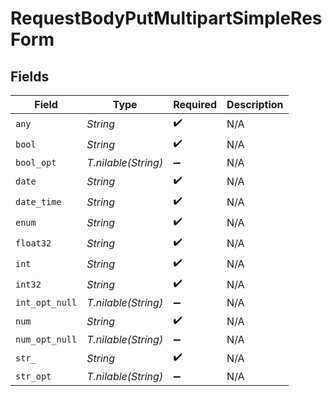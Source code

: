 # RequestBodyPutMultipartSimpleResForm


## Fields

| Field               | Type                | Required            | Description         |
| ------------------- | ------------------- | ------------------- | ------------------- |
| `any`               | *String*            | :heavy_check_mark:  | N/A                 |
| `bool`              | *String*            | :heavy_check_mark:  | N/A                 |
| `bool_opt`          | *T.nilable(String)* | :heavy_minus_sign:  | N/A                 |
| `date`              | *String*            | :heavy_check_mark:  | N/A                 |
| `date_time`         | *String*            | :heavy_check_mark:  | N/A                 |
| `enum`              | *String*            | :heavy_check_mark:  | N/A                 |
| `float32`           | *String*            | :heavy_check_mark:  | N/A                 |
| `int`               | *String*            | :heavy_check_mark:  | N/A                 |
| `int32`             | *String*            | :heavy_check_mark:  | N/A                 |
| `int_opt_null`      | *T.nilable(String)* | :heavy_minus_sign:  | N/A                 |
| `num`               | *String*            | :heavy_check_mark:  | N/A                 |
| `num_opt_null`      | *T.nilable(String)* | :heavy_minus_sign:  | N/A                 |
| `str_`              | *String*            | :heavy_check_mark:  | N/A                 |
| `str_opt`           | *T.nilable(String)* | :heavy_minus_sign:  | N/A                 |